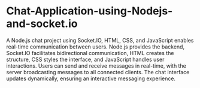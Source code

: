 # Chat-Application-using-Nodejs-and-socket.io
A Node.js chat project using Socket.IO, HTML, CSS, and JavaScript enables real-time communication between users.
Node.js provides the backend, Socket.IO facilitates bidirectional communication, HTML creates the structure, CSS styles the interface, and JavaScript handles user interactions. 
Users can send and receive messages in real-time, with the server broadcasting messages to all connected clients. 
The chat interface updates dynamically, ensuring an interactive messaging experience.
